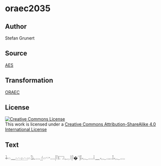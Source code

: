 # oraec2035

## Author

Stefan Grunert

## Source

[AES](https://github.com/simondschweitzer/aes)

## Transformation

[ORAEC](https://oraec.github.io/)

## License

<a rel="license" href="http://creativecommons.org/licenses/by-sa/4.0/"><img alt="Creative Commons License" style="border-width:0" src="https://i.creativecommons.org/l/by-sa/4.0/88x31.png" /></a><br />This work is licensed under a <a rel="license" href="http://creativecommons.org/licenses/by-sa/4.0/">Creative Commons Attribution-ShareAlike 4.0 International License</a>

## Text

𓇓𓏏𓈖𓈉𓈉𓏏𓅓𓂋𓊨𓏏𓎡𓂋𓋴𓌙𓉐𓉻𓎛𓋴�𓊹𓄤𓆑𓂋𓌢𓈖𓆑𓋉𓄤𓆑𓂋<br>
